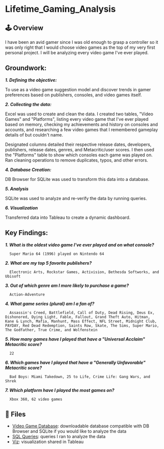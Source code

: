# Lifetime_Gaming_Analysis
## 🕹 Overview

I have been an avid gamer since I was old enough to grasp a controller so it was only right that I would choose video games as the top of my very first personal project. I will be analyzing every video game I've ever played.

## Groundwork:
_**1. Defining the objective:**_ 

   To use as a video game suggestion model and discover trends in gamer preferences based on publishers, consoles, and video games itself.

_**2. Collecting the data:**_

   Excel was used to create and clean the data. I created two tables, "Video Games" and "Platforms", listing every video game that I've ever played based on memory, checking my achievements and history on consoles and accounts, and researching a few video games that I remembered gameplay details of but couldn't name.

   Designated columns detailed their respective release dates, developers, publishers, release dates, genres, and Metacritic/user scores. I then used the "Platforms" table to show which consoles each game was played on. Ran cleaning operations to remove duplicates, typos, and other errors.

_**4. Database Creation:**_

   DB Browser for SQLite was used to transform this data into a database.

_**5. Analysis**_

  SQLite was used to analyze and re-verify the data by running queries.

_**6. Visualization**_

  Transferred data into Tableau to create a dynamic dashboard.
  
## Key Findings:
_**1. What is the oldest video game I've ever played and on what console?**_ 

      Super Mario 64 (1996) played on Nintendo 64

_**2. What are my top 5 favorite publishers?**_

      Electronic Arts, Rockstar Games, Activision, Bethesda Softworks, and Ubisoft

_**3. Out of which genre am I more likely to purchase a game?**_

      Action-Adventure

_**4. What game series (plural) am I a fan of?**_

      Assassin's Creed, Battlefield, Call of Duty, Dead Rising, Deus Ex, Dishonored, Dying Light, Fable, Fallout, Grand Theft Auto, Hitman, Kane & Lynch, Mafia, Manhunt, Mass Effect, NFL Street, Midnight Club, PAYDAY, Red Dead Redemption, Saints Row, Skate, The Sims, Super Mario, The Godfather, True Crime, and Wolfenstein

_**5. How many games have I played that have a "Universal Acclaim" Metacritic score?**_

      22

_**6. Which games have I played that have a "Generally Unfavorable" Metacritic score?**_

      Bad Boys: Miami Takedown, 25 to Life, Crime Life: Gang Wars, and Shrek

_**7. Which platform have I played the most games on?**_

      Xbox 360, 62 video games
## 📁 Files
* [Video Game Database](https://github.com/ShanM23/Lifetime_Gaming_Analysis/blob/main/vg.project): downloadable database compatible with DB Browser and SQLite if you would like to analyze the data
* [SQL Queries](https://github.com/ShanM23/Lifetime_Gaming_Analysis/blob/main/SQL%20Queries): queries I ran to analyze the data
* [Viz](https://public.tableau.com/app/profile/shankeria.mathews/viz/PersonalGamingAnalysis/PlayedVideoGameAnalysis): visualization shared in Tableau
